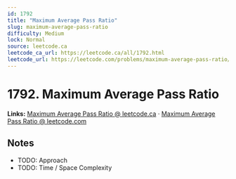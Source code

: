 ```yaml
--- 
id: 1792
title: "Maximum Average Pass Ratio"
slug: maximum-average-pass-ratio
difficulty: Medium
lock: Normal
source: leetcode.ca
leetcode_ca_url: https://leetcode.ca/all/1792.html
leetcode_url: https://leetcode.com/problems/maximum-average-pass-ratio/
---
```


# 1792. Maximum Average Pass Ratio

**Links:** [Maximum Average Pass Ratio @ leetcode.ca](https://leetcode.ca/all/1792.html) · [Maximum Average Pass Ratio @ leetcode.com](https://leetcode.com/problems/maximum-average-pass-ratio/)

## Notes
- TODO: Approach
- TODO: Time / Space Complexity

